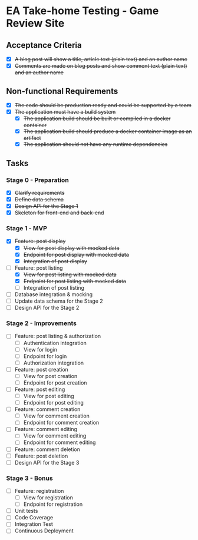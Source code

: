 # EA Take-home Testing - Game Review Site

## Acceptance Criteria

- [X] ~~A blog post will show a title, article text (plain text) and an author name~~
- [X] ~~Comments are made on blog posts and show comment text (plain text) and an author name~~

## Non-functional Requirements

- [X] ~~The code should be production ready and could be supported by a team~~
- [X] ~~The application must have a build system~~
  - [X] ~~The application build should be built or compiled in a docker container~~
  - [X] ~~The application build should produce a docker container image as an artifact~~
  - [X] ~~The application should not have any runtime dependencies~~

## Tasks

### Stage 0 - Preparation

- [X] ~~Clarify requirements~~
- [X] ~~Define data schema~~
- [X] ~~Design API for the Stage 1~~
- [X] ~~Skeleton for front-end and back-end~~

### Stage 1 - MVP

- [X] ~~Feature: post display~~
  - [X] ~~View for post display with mocked data~~
  - [X] ~~Endpoint for post display with mocked data~~
  - [X] ~~Integration of post display~~
- [ ] Feature: post listing
  - [X] ~~View for post listing with mocked data~~
  - [X] ~~Endpoint for post listing with mocked data~~
  - [ ] Integration of post listing
- [ ] Database integration & mocking
- [ ] Update data schema for the Stage 2
- [ ] Design API for the Stage 2

### Stage 2 - Improvements

- [ ] Feature: post listing & authorization
  - [ ] Authentication integration
  - [ ] View for login
  - [ ] Endpoint for login
  - [ ] Authorization integration
- [ ] Feature: post creation
  - [ ] View for post creation
  - [ ] Endpoint for post creation
- [ ] Feature: post editing
  - [ ] View for post editing
  - [ ] Endpoint for post editing
- [ ] Feature: comment creation
  - [ ] View for comment creation
  - [ ] Endpoint for comment creation
- [ ] Feature: comment editing
  - [ ] View for comment editing
  - [ ] Endpoint for comment editing
- [ ] Feature: comment deletion
- [ ] Feature: post deletion
- [ ] Design API for the Stage 3

### Stage 3 - Bonus

- [ ] Feature: registration
  - [ ] View for registration
  - [ ] Endpoint for registration
- [ ] Unit tests
- [ ] Code Coverage
- [ ] Integration Test
- [ ] Continuous Deployment
